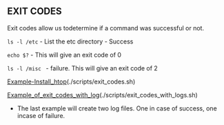## EXIT CODES
Exit codes allow us todetermine if a command was successful or not.

`ls -l /etc` - List the etc directory - Success

`echo $?`  - This will give an exit code of 0

`ls -l /misc ` - failure. This will give an exit code of 2

[Example-Install_htop](./scripts/exit_codes.sh)(./scripts/exit_codes.sh)

[Example_of_exit_codes_with_log](./scripts/exit_codes_with_logs.sh)(./scripts/exit_codes_with_logs.sh)

- The last example will create two log files. One in case of success, one incase of failure.
  
